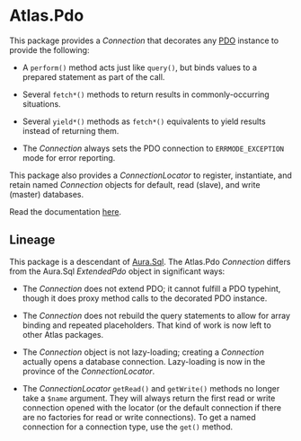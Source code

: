 # Atlas.Pdo

This package provides a _Connection_ that decorates any [PDO](http://php.net/PDO) instance to provide the following:

- A `perform()` method acts just like `query()`, but binds values to a prepared statement as part of the call.

- Several `fetch*()` methods to return results in commonly-occurring situations.

- Several `yield*()` methods as `fetch*()` equivalents to yield results instead of returning them.

- The _Connection_ always sets the PDO connection to `ERRMODE_EXCEPTION` mode for error reporting.

This package also provides a _ConnectionLocator_ to register, instantiate, and retain named _Connection_ objects for default, read (slave), and write (master) databases.

Read the documentation [here](./docs/index.md).

## Lineage

This package is a descendant of [Aura.Sql](https://github.com/auraphp/Aura.Sql). The Atlas.Pdo _Connection_ differs from the Aura.Sql _ExtendedPdo_ object in significant ways:

- The _Connection_ does not extend PDO; it cannot fulfill a PDO typehint, though it does proxy method calls to the decorated PDO instance.

- The _Connection_ does not rebuild the query statements to allow for array binding and repeated placeholders. That kind of work is now left to other Atlas packages.

- The _Connection_ object is not lazy-loading; creating a _Connection_ actually opens a database connection. Lazy-loading is now in the province of the _ConnectionLocator_.

- The _ConnectionLocator_ `getRead()` and `getWrite()` methods no longer take a `$name` argument. They will always return the first read or write connection opened with the locator (or the default connection if there are no factories for read or write connections). To get a named connection for a connection type, use the `get()` method.
